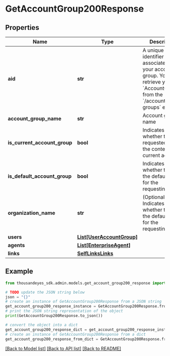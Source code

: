 # GetAccountGroup200Response


## Properties

Name | Type | Description | Notes
------------ | ------------- | ------------- | -------------
**aid** | **str** | A unique identifier associated with your account group. You can retrieve your &#x60;AccountGroupId&#x60; from the &#x60;/account-groups&#x60; endpoint. | [optional] 
**account_group_name** | **str** | Account group name | [optional] 
**is_current_account_group** | **bool** | Indicates whether the requested aid is the context of the current account. | [optional] 
**is_default_account_group** | **bool** | Indicates whether the aid is the default one for the requesting user. | [optional] 
**organization_name** | **str** | (Optional) Indicates whether the aid is the default one for the requesting user. | [optional] 
**users** | [**List[UserAccountGroup]**](UserAccountGroup.md) |  | [optional] 
**agents** | [**List[EnterpriseAgent]**](EnterpriseAgent.md) |  | [optional] 
**links** | [**SelfLinksLinks**](SelfLinksLinks.md) |  | [optional] 

## Example

```python
from thousandeyes_sdk.admin.models.get_account_group200_response import GetAccountGroup200Response

# TODO update the JSON string below
json = "{}"
# create an instance of GetAccountGroup200Response from a JSON string
get_account_group200_response_instance = GetAccountGroup200Response.from_json(json)
# print the JSON string representation of the object
print(GetAccountGroup200Response.to_json())

# convert the object into a dict
get_account_group200_response_dict = get_account_group200_response_instance.to_dict()
# create an instance of GetAccountGroup200Response from a dict
get_account_group200_response_from_dict = GetAccountGroup200Response.from_dict(get_account_group200_response_dict)
```
[[Back to Model list]](../README.md#documentation-for-models) [[Back to API list]](../README.md#documentation-for-api-endpoints) [[Back to README]](../README.md)


